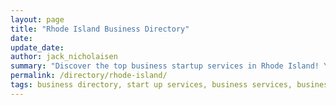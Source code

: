 ```yaml
---
layout: page
title: "Rhode Island Business Directory"
date: 
update_date: 
author: jack_nicholaisen
summary: "Discover the top business startup services in Rhode Island! Your ultimate guide to launching a successful venture."  
permalink: /directory/rhode-island/
tags: business directory, start up services, business services, business lawyers, registered agents,
---
```


